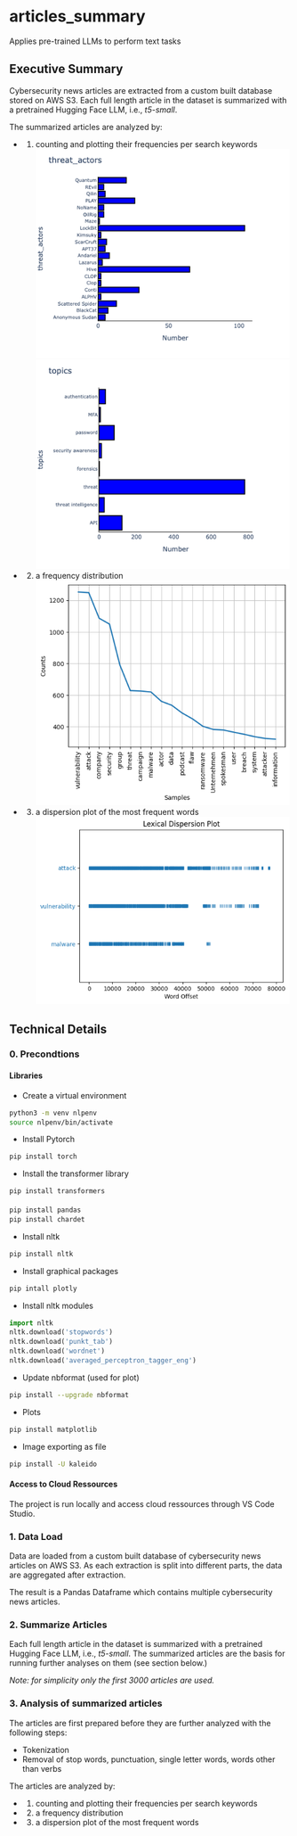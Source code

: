 # articles_summary
Applies pre-trained LLMs to perform text tasks



## Executive Summary

Cybersecurity news articles are extracted from a custom built database stored on AWS S3. Each full length article in the dataset is summarized with a pretrained Hugging Face LLM, i.e.,  _t5-small_.

The summarized articles are analyzed by:
- 1. counting and plotting their frequencies per search keywords
![Threat Actors](/_pic/threat_actors.png)
![Topics](/_pic/topics.png)

- 2. a frequency distribution
![Frequency Distribution](/_pic/frequency_distribution.png)

- 3. a dispersion plot of the most frequent words
![Dispersion Plot](/_pic/dispersion_plot.png)




## Technical Details

### 0. Precondtions

#### Libraries
- Create a virtual environment
```Bash
python3 -m venv nlpenv
source nlpenv/bin/activate
```


- Install Pytorch
```Bash
pip install torch
```


- Install the transformer library
```Bash
pip install transformers

pip install pandas
pip install chardet
```

- Install nltk
```Bash
pip install nltk
```

- Install graphical packages
```Bash
pip intall plotly
```

- Install nltk modules
```Python
import nltk
nltk.download('stopwords')
nltk.download('punkt_tab')
nltk.download('wordnet')
nltk.download('averaged_perceptron_tagger_eng')
```

- Update nbformat (used for plot)
```bash
pip install --upgrade nbformat
```


- Plots
```bash
pip install matplotlib
```


- Image exporting as file
```bash
pip install -U kaleido
```

#### Access to Cloud Ressources
The project is run locally and access cloud ressources through VS Code Studio.

### 1. Data Load
Data are loaded from a custom built database of cybersecurity news articles on AWS S3.
As each extraction is split into different parts, the data are aggregated after extraction.

The result is a Pandas Dataframe which contains multiple cybersecurity news articles.

### 2. Summarize Articles
Each full length article in the dataset is summarized with a pretrained Hugging Face LLM, i.e.,  _t5-small_.
The summarized articles are the basis for running further analyses on them (see section below.)

_Note: for simplicity only the first 3000 articles are used._

### 3. Analysis of summarized articles
The articles are first prepared before they are further analyzed with the following steps:
- Tokenization
- Removal of stop words, punctuation, single letter words, words other than verbs

The articles are analyzed by:
- 1. counting and plotting their frequencies per search keywords
- 2. a frequency distribution
- 3. a dispersion plot of the most frequent words